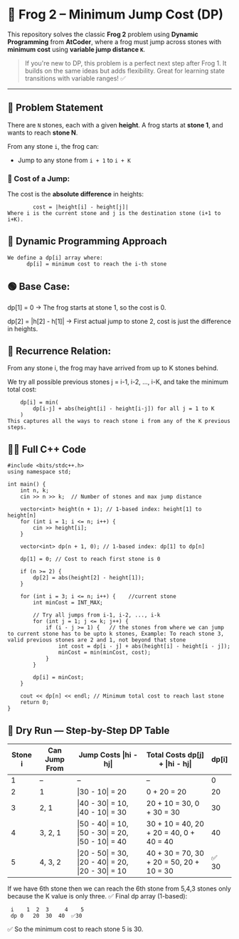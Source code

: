 # 🐸 Frog 2 – Minimum Jump Cost (DP)

This repository solves the classic **Frog 2** problem using **Dynamic Programming** from **AtCoder**, where a frog must jump across stones with **minimum cost** using **variable jump distance `K`**.
> If you're new to DP, this problem is a perfect next step after Frog 1. It builds on the same ideas but adds flexibility. Great for learning state transitions with variable ranges! ✅

---

## 📘 Problem Statement

There are `N` stones, each with a given **height**. A frog starts at **stone 1**, and wants to reach **stone N**.

From any stone `i`, the frog can:
- Jump to any stone from `i + 1` to `i + K`

### 💸 Cost of a Jump:
The cost is the **absolute difference** in heights:
```plaintext
        cost = |height[i] - height[j]|
Where i is the current stone and j is the destination stone (i+1 to i+K).
```
## 🧠 Dynamic Programming Approach
```
We define a dp[i] array where:
      dp[i] = minimum cost to reach the i-th stone
```

## 🟢 Base Case:
dp[1] = 0
→ The frog starts at stone 1, so the cost is 0.

dp[2] = |h[2] - h[1]|
→ First actual jump to stone 2, cost is just the difference in heights.

## 🔁 Recurrence Relation:
From any stone i, the frog may have arrived from up to K stones behind.

We try all possible previous stones j = i-1, i-2, ..., i-K, and take the minimum total cost:

```
    dp[i] = min(
        dp[i-j] + abs(height[i] - height[i-j]) for all j = 1 to K
    )
This captures all the ways to reach stone i from any of the K previous steps.
```

## 🧑‍💻 Full C++ Code
```
#include <bits/stdc++.h>
using namespace std;

int main() {
    int n, k;
    cin >> n >> k;  // Number of stones and max jump distance

    vector<int> height(n + 1); // 1-based index: height[1] to height[n]
    for (int i = 1; i <= n; i++) {
        cin >> height[i];
    }

    vector<int> dp(n + 1, 0); // 1-based index: dp[1] to dp[n]

    dp[1] = 0; // Cost to reach first stone is 0

    if (n >= 2) {
        dp[2] = abs(height[2] - height[1]);
    }

    for (int i = 3; i <= n; i++) {    //current stone
        int minCost = INT_MAX;

        // Try all jumps from i-1, i-2, ..., i-k
        for (int j = 1; j <= k; j++) {   
            if (i - j >= 1) {   // the stones from where we can jump to current stone has to be upto k stones, Example: To reach stone 3, valid previous stones are 2 and 1, not beyond that stone
                int cost = dp[i - j] + abs(height[i] - height[i - j]);
                minCost = min(minCost, cost);
            }
        }

        dp[i] = minCost;
    }

    cout << dp[n] << endl; // Minimum total cost to reach last stone
    return 0;
}
```

## 🧠 Dry Run — Step-by-Step DP Table
| Stone i | Can Jump From | Jump Costs \|hi - hj\|                            | Total Costs dp[j] + \|hi - hj\|                                  | dp[i]   |
|---------|---------------|---------------------------------------------------|------------------------------------------------------------------|---------|
| 1       | –             | –                                                 | –                                                                | 0       |
| 2       | 1             | \|30 - 10\| = 20                                   | 0 + 20 = 20                                                      | 20      |
| 3       | 2, 1          | \|40 - 30\| = 10, \|40 - 10\| = 30                 | 20 + 10 = 30, 0 + 30 = 30                                        | 30      |
| 4       | 3, 2, 1       | \|50 - 40\| = 10, \|50 - 30\| = 20, \|50 - 10\| = 40 | 30 + 10 = 40, 20 + 20 = 40, 0 + 40 = 40                          | 40      |
| 5       | 4, 3, 2       | \|20 - 50\| = 30, \|20 - 40\| = 20, \|20 - 30\| = 10 | 40 + 30 = 70, 30 + 20 = 50, 20 + 10 = 30                        | ✅ 30   |

If we have 6th stone then we can reach the 6th stone from 5,4,3 stones only because the K value is only three.
✅ Final dp array (1-based):
```
 i	  1	 2	3	  4	   5
 dp	0	20	30	40	✅30
```
✅ So the minimum cost to reach stone 5 is 30.



